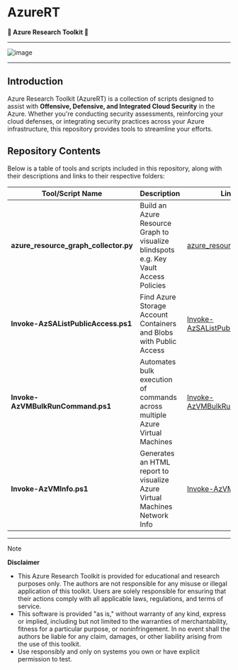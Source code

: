 # AzureRT  
**🔎 Azure Research Toolkit 🔬**  

---

![image](https://github.com/user-attachments/assets/8e68f06d-d2b4-4711-a326-9875818823d0)

---

## Introduction  
Azure Research Toolkit (AzureRT) is a collection of scripts designed to assist with **Offensive, Defensive, and Integrated Cloud Security** in the Azure. Whether you're conducting security assessments, reinforcing your cloud defenses, or integrating security practices across your Azure infrastructure, this repository provides tools to streamline your efforts.  

## Repository Contents  
Below is a table of tools and scripts included in this repository, along with their descriptions and links to their respective folders:  

|Tool/Script Name|Description|Link|
|---|---|---|
|**azure_resource_graph_collector.py**|Build an Azure Resource Graph to visualize blindspots e.g. Key Vault Access Policies|[azure_resource_graph](./azure_resource_graph)|
|**Invoke-AzSAListPublicAccess.ps1**|Find Azure Storage Account Containers and Blobs with Public Access|[Invoke-AzSAListPublicAccess](./Invoke-AzSAListPublicAccess)|
|**Invoke-AzVMBulkRunCommand.ps1**|Automates bulk execution of commands across multiple Azure Virtual Machines|[Invoke-AzVMBulkRunCommand](./Invoke-AzVMBulkRunCommand)|
|**Invoke-AzVMInfo.ps1**|Generates an HTML report to visualize Azure Virtual Machines Network Info|[Invoke-AzVMInfo](./Invoke-AzVMInfo)|

---
> [!NOTE]
> **Disclaimer**
> - This Azure Research Toolkit is provided for educational and research purposes only. The authors are not responsible for any misuse or illegal application of this toolkit. Users are solely responsible for ensuring that their actions comply with all applicable laws, regulations, and terms of service.
> - This software is provided "as is," without warranty of any kind, express or implied, including but not limited to the warranties of merchantability, fitness for a particular purpose, or noninfringement. In no event shall the authors be liable for any claim, damages, or other liability arising from the use of this toolkit.
> - Use responsibly and only on systems you own or have explicit permission to test.
